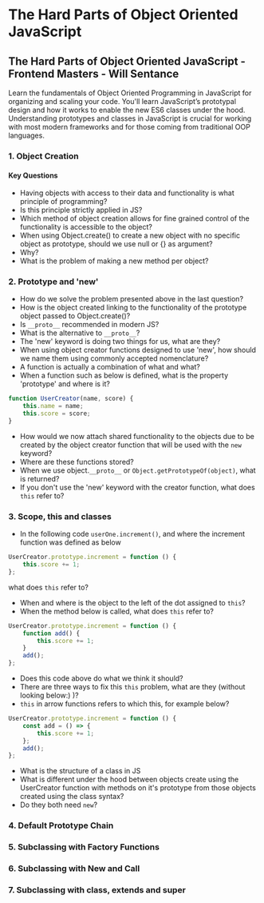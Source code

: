 # The Hard Parts of Object Oriented JavaScript

## The Hard Parts of Object Oriented JavaScript - Frontend Masters - Will Sentance

Learn the fundamentals of Object Oriented Programming in JavaScript for organizing and scaling your code. You'll learn JavaScript’s prototypal design and how it works to enable the new ES6 classes under the hood. Understanding prototypes and classes in JavaScript is crucial for working with most modern frameworks and for those coming from traditional OOP languages.

### 1. Object Creation

#### Key Questions

-   Having objects with access to their data and functionality is what principle of programming?
-   Is this principle strictly applied in JS?
-   Which method of object creation allows for fine grained control of the functionality is accessible to the object?
-   When using Object.create() to create a new object with no specific object as prototype, should we use null or {} as argument?
-   Why?
-   What is the problem of making a new method per object?

### 2. Prototype and 'new'

-   How do we solve the problem presented above in the last question?
-   How is the object created linking to the functionality of the prototype object passed to Object.create()?
-   Is `__proto__` recommended in modern JS?
-   What is the alternative to `__proto__`?
-   The 'new' keyword is doing two things for us, what are they?
-   When using object creator functions designed to use 'new', how should we name them using commonly accepted nomenclature?
-   A function is actually a combination of what and what?
-   When a function such as below is defined, what is the property 'prototype' and where is it?

```javascript
function UserCreator(name, score) {
    this.name = name;
    this.score = score;
}
```

-   How would we now attach shared functionality to the objects due to be created by the object creator function that will be used with the `new` keyword?
-   Where are these functions stored?
-   When we use object.`__proto__` or `Object.getPrototypeOf(object)`, what is returned?
-   If you don't use the 'new' keyword with the creator function, what does `this` refer to?

### 3. Scope, this and classes

-   In the following code `userOne.increment()`, and where the increment function was defined as below

```javascript
UserCreator.prototype.increment = function () {
    this.score += 1;
};
```

what does `this` refer to?

-   When and where is the object to the left of the dot assigned to `this`?
-   When the method below is called, what does `this` refer to?

```javascript
UserCreator.prototype.increment = function () {
    function add() {
        this.score += 1;
    }
    add();
};
```

-   Does this code above do what we think it should?
-   There are three ways to fix this `this` problem, what are they (without looking below:) )?
-   `this` in arrow functions refers to which this, for example below?

```javascript
UserCreator.prototype.increment = function () {
    const add = () => {
        this.score += 1;
    };
    add();
};
```

-   What is the structure of a class in JS
-   What is different under the hood between objects create using the UserCreator function with methods on it's prototype from those objects created using the class syntax?
-   Do they both need `new`?

### 4. Default Prototype Chain

### 5. Subclassing with Factory Functions

### 6. Subclassing with New and Call

### 7. Subclassing with class, extends and super

